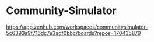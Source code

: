 # Community-Simulator

https://app.zenhub.com/workspaces/communitysimulator-5c6393a9f716dc7e3adf0bbc/boards?repos=170435879
